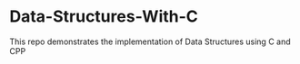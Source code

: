 # Data-Structures-With-C
This repo demonstrates the implementation of Data Structures using C and CPP 


